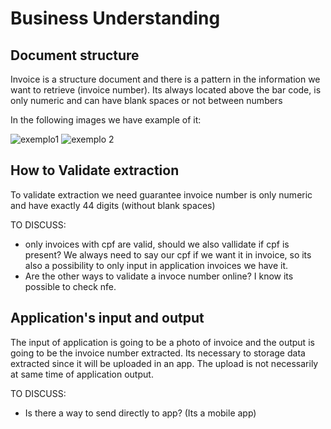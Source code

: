 # Business Understanding

## Document structure

Invoice is a structure document and there is a pattern in the information we want to retrieve (invoice number). Its always located above the bar code, is only numeric and can have blank spaces or not between numbers

In the following images we have example of it:

![exemplo1](https://user-images.githubusercontent.com/98741510/206399651-3a0dcc12-fd39-44af-b770-54a5b16f2e59.png)
![exemplo 2](https://user-images.githubusercontent.com/98741510/206399909-0b04c051-4a4b-4eff-9bcd-d254ca42e13d.png)

## How to Validate extraction

To validate extraction we need guarantee invoice number is only numeric and have exactly 44 digits (without blank spaces)

TO DISCUSS: 
- only invoices with cpf are valid, should we also vallidate if cpf is present? We always need to say our cpf if we want it in invoice, so its also a possibility to only input in application invoices we have it.
- Are the other ways to validate a invoce number online? I know its possible to check nfe.

## Application's input and output

The input of application is going to be a photo of invoice and the output is going to be the invoice number extracted. 
Its necessary to storage data extracted since it will be uploaded in an app. The upload is not necessarily at same time of application output.

TO DISCUSS:
- Is there a way to send directly to app? (Its a mobile app) 



